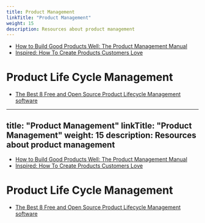 ```yaml
---
title: Product Management
linkTitle: "Product Management"
weight: 15
description: Resources about product management
---
```


* [How to Build Good Products Well: The Product Management Manual](https://www.slideshare.net/jeffnycharles/how-to-build-good-products-well-the-product-management-manual-204380469)
* [Inspired: How To Create Products Customers Love](https://www.amazon.com/Inspired-Create-Products-Customers-Love/dp/0981690408)

# Product Life Cycle Management

* [The Best 8 Free and Open Source Product Lifecycle Management software](https://www.goodfirms.co/blog/best-free-open-source-product-lifecycle-management-software)
---
title: "Product Management"
linkTitle: "Product Management"
weight: 15
description: Resources about product management
---

* [How to Build Good Products Well: The Product Management Manual](https://www.slideshare.net/jeffnycharles/how-to-build-good-products-well-the-product-management-manual-204380469)
* [Inspired: How To Create Products Customers Love](https://www.amazon.com/Inspired-Create-Products-Customers-Love/dp/0981690408)

# Product Life Cycle Management

* [The Best 8 Free and Open Source Product Lifecycle Management software](https://www.goodfirms.co/blog/best-free-open-source-product-lifecycle-management-software)